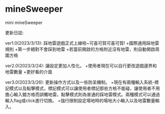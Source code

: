 # mineSweeper
mini mineSweeper

更新日誌:

ver1.0(2023/3/13):
 踩地雷遊戲正式上線啦~可喜可賀可喜可賀!
 +國際通用踩地雷規則
 +第一步絕對不會踩到地雷
 +若當前開啟的方格附近沒有地雷，則自動開啟周圍方格
 
ver2.0(2023/3/24):
 讓設定更加人性化。
 +使用者現在可以自行更改遊戲邊界和地雷數量
 +更好看的介面

ver3.0(2023/3/26):
 更新操作方式以及一些防呆機制。
 +現在有兩種輸入系統-標記模式以及點擊模式，標記模式可以讓使用者標記那些方格不能碰，讓使用者不用擔心輸入錯方格而誤觸地雷。點擊模式則為普通的踩地雷模式。兩種模式可以通過輸入flag或click進行切換。
 +強行限制設定場地時的場地大小輸入以及地雷數量輸入。
